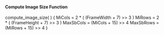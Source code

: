 #### Compute Image Size Function

<div class="syntax">
compute_image_size( ) {
    MiCols = 2 * ( (FrameWidth + 7) >> 3 )
    MiRows = 2 * ( (FrameHeight + 7) >> 3 )
    MaxSbCols = (MiCols + 15) >> 4
    MaxSbRows = (MiRows + 15) >> 4
}
</div>

